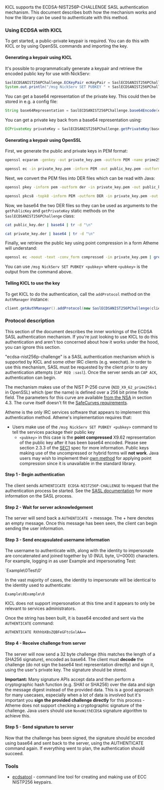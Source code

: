 KICL supports the ECDSA-NIST256P-CHALLENGE SASL authentication mechanism. This document describes both how the mechanism works and how the library can be used to authenticate with this method.

### Using ECDSA with KICL

To get started, a public-private keypair is required. You can do this with KICL or by using OpenSSL commands and importing the key.

#### Generating a keypair using KICL

It's possible to programmatically generate a keypair and retrieve the encoded public key for use with NickServ:

```java
SaslECDSANIST256PChallenge.ECKeyPair ecKeyPair = SaslECDSANIST256PChallenge.getNewKey();
System.out.println("/msg NickServ SET PUBKEY " + SaslECDSANIST256PChallenge.getCompressedBase64PublicKey(ecKeyPair.getPublic()));
```

You can get a base64 representation of the private key. This could then be stored in e.g. a config file:

```java
String base64Representation = SaslECDSANIST256PChallenge.base64Encode(ecKeyPair.getPrivate());
```

You can get a private key back from a base64 representation using:

```java
ECPrivateKey privateKey = SaslECDSANIST256PChallenge.getPrivateKey(base64Representation);
```

#### Generating a keypair using OpenSSL

First, we generate the public and private keys in PEM format:

```sh
openssl ecparam -genkey -out private_key.pem -outform PEM -name prime256v1
```

```sh
openssl ec -in private_key.pem -inform PEM -out public_key.pem -outform PEM -pubout
```

Next, we convert the PEM files into DER files which can be read with Java:

```sh
openssl pkey -inform pem -outform der -in private_key.pem -out public_key.der -pubout
```

```sh
openssl pkcs8 -topk8 -inform PEM -outform DER -in private_key.pem -out private_key.der -nocrypt
```
Now, we base64 the two DER files so they can be used as arguments to the `getPublicKey` and `getPrivateKey` static methods on the `SaslECDSANIST256PChallenge` class:

```sh
cat public_key.der | base64 | tr -d "\n"
```

```sh
cat private_key.der | base64 | tr -d "\n"
```

Finally, we retrieve the public key using point compression in a form Atheme will understand:

```sh
openssl ec -noout -text -conv_form compressed -in private_key.pem | grep '^pub:' -A 3 | tail -n 3 | tr -d ' \n:' | xxd -r -p | base64 | tr -d "\n"
```

You can use `/msg NickServ SET PUBKEY <pubkey>` where `<pubkey>` is the output from the command above.

#### Telling KICL to use the key

To get KICL to do the authentication, call the `addProtocol` method on the `AuthManager` instance:

```java
client.getAuthManager().addProtocol(new SaslECDSANIST256PChallenge(client, "ServicesUsername", privateKey));
```

### Protocol description

This section of the document describes the inner workings of the ECDSA SASL authentication mechanism. If you're just looking to use KICL to do this authentication and aren't too concerned about how it works under the hood, you can ignore this section. 

"ecdsa-nist256p-challenge" is a SASL authentication mechanism which is supported by KICL and some other IRC clients (e.g. weechat). In order to use this mechanism, SASL must be requested by the client prior to any authentication attempts (`CAP REQ :sasl`). Once the server sends an `CAP ACK`, authentication can begin.

The mechanism makes use of the NIST P-256 curve (`NID_X9_62_prime256v1` in OpenSSL) which (per the name) is defined over a 256 bit prime finite field. The parameters for this curve are available [from the NSA](https://www.nsa.gov/ia/_files/nist-routines.pdf) in section 4.3. The curve itself doesn't fit the [SafeCurves requirements](http://safecurves.cr.yp.to/).

Atheme is the only IRC services software that appears to implement this authentication method. Atheme's implementation requires that:

* Users make use of the `/msg NickServ SET PUBKEY <pubkey>` command to tell the services package their public key
    * `<pubkey>` in this case is the **point compressed** X9.62 representation of the public key after it has been base64 encoded. Please see section 2.3.3 of the [SEC1](http://www.secg.org/sec1-v2.pdf) spec for more information. Public keys making use of the uncompressed or hybrid forms will **not work**. Java users may wish to implement their [own method](https://github.com/KittehOrg/KittehIRCClientLib/commit/448ae6bf18956b5a38e0da8f87486c5db85db880) for applying point compression since it is unavailable in the standard library.

#### Step 1 - Begin authentication

The client sends `AUTHENTICATE ECDSA-NIST256P-CHALLENGE` to request that the authentication process be started. See the [SASL documentation](http://ircv3.net/specs/extensions/sasl-3.1.html) for more information on the SASL process.

#### Step 2 - Wait for server acknowledgement

The server will send back a `AUTHENTICATE +` message. The + here denotes an empty message. Once this message has been seen, the client can begin sending the user information.

#### Step 3 - Send encapsulated username information

The username to authenticate with, along with the identity to impersonate are concatenated and joined together by \0 (NUL byte, U+0000) characters. For example, logging in as user Example and impersonating Test:

`Example\0Test\0'

In the vast majority of cases, the identity to impersonate will be identical to the identity used to authenticate:

`Example\0Example\0`

KICL does not support impersonation at this time and it appears to only be relevant to services administrators.

Once the string has been built, it is base64 encoded and sent via the `AUTHENTICATE` command:

`AUTHENTICATE RXhhbXBsZQBFeGFtcGxlAA==`

#### Step 4 - Receive challenge from server

The server will now send a 32 byte challenge (this matches the length of a SHA256 signature), encoded as base64. The client must **decode** the challenge (do not sign the base64 text representation directly) and sign it, using the user's private key. The signature should be stored.

**Important:** Many signature APIs accept data and then perform a cryptographic hash function (e.g. SHA1 or SHA256) over the data and sign the message digest instead of the provided data. This is a good approach for many usecases, especially when a lot of data is involved but it's important you **sign the provided challenge directly** for this process - Atheme does not support checking a cryptographic signature of the challenge. Java users should use `NoneWithECDSA` signature algorithm to achieve this.

#### Step 5 - Send signature to server

Now that the challenge has been signed, the signature should be encoded using base64 and sent back to the server, using the AUTHENTICATE command again. If everything went to plan, the authentication should succeed.

### Tools

* [ecdsatool](https://github.com/kaniini/ecdsatool) - command line tool for creating and making use of ECC NISTP256 keypairs.
